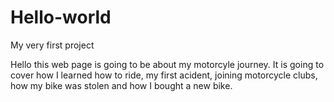 # Hello-world
My very first project

Hello this web page is going to be about my motorcyle journey. It is going to cover how I learned how to ride, my first acident, joining motorcycle clubs, how my bike was stolen and how I bought a new bike.
